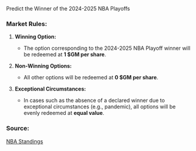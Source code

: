 Predict the Winner of the 2024-2025 NBA Playoffs

### Market Rules:
1. **Winning Option:**  
   - The option corresponding to the 2024-2025 NBA Playoff winner will be redeemed at **1 $GM per share**.

2. **Non-Winning Options:**  
   - All other options will be redeemed at **0 $GM per share**.

3. **Exceptional Circumstances:**  
   - In cases such as the absence of a declared winner due to exceptional circumstances (e.g., pandemic), all options will be evenly redeemed at **equal value**.

### Source:  
[NBA Standings](https://www.nba.com/standings)
